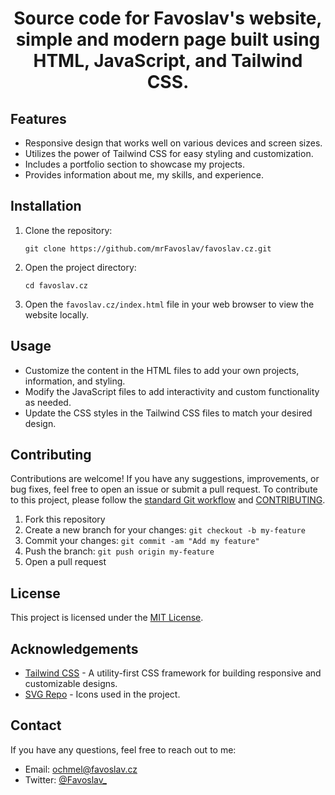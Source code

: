 <h1 align="center">Source code for Favoslav's website, simple and modern page built using HTML, JavaScript, and Tailwind CSS.</h1>

## Features

- Responsive design that works well on various devices and screen sizes.
- Utilizes the power of Tailwind CSS for easy styling and customization.
- Includes a portfolio section to showcase my projects.
- Provides information about me, my skills, and experience.

## Installation

1. Clone the repository:
   ```
   git clone https://github.com/mrFavoslav/favoslav.cz.git
   ```

2. Open the project directory:
   ```
   cd favoslav.cz
   ```

3. Open the `favoslav.cz/index.html` file in your web browser to view the website locally.

## Usage

- Customize the content in the HTML files to add your own projects, information, and styling.
- Modify the JavaScript files to add interactivity and custom functionality as needed.
- Update the CSS styles in the Tailwind CSS files to match your desired design.

## Contributing

Contributions are welcome! If you have any suggestions, improvements, or bug fixes, feel free to open an issue or submit a pull request.
To contribute to this project, please follow the [standard Git workflow](https://git-scm.com/book/en/v2/Git-Basics-Getting-a-Git-Repository#The-Standard-Git-Workflow) and [CONTRIBUTING](./CONTRIBUTING.md).

1. Fork this repository
2. Create a new branch for your changes: `git checkout -b my-feature`
3. Commit your changes: `git commit -am "Add my feature"`
4. Push the branch: `git push origin my-feature`
5. Open a pull request

## License

This project is licensed under the [MIT License](LICENSE).

## Acknowledgements

- [Tailwind CSS](https://tailwindcss.com/) - A utility-first CSS framework for building responsive and customizable designs.
- [SVG Repo](https://www.svgrepo.com/) - Icons used in the project.

## Contact

If you have any questions, feel free to reach out to me:

- Email: ochmel@favoslav.cz
- Twitter: [@Favoslav_](https://twitter.com/favoslav_)
